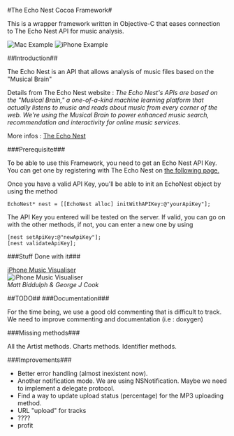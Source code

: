 #The Echo Nest Cocoa Framework#

This is a wrapper framework written in Objective-C that eases connection to The Echo Nest API for music analysis. 

![Mac Example](http://melka.one.free.fr/echonestcocoa/EchoNestFramework.png)
![iPhone Example](http://melka.one.free.fr/echonestcocoa/FrameworkiPhone.jpg)

##Introduction##

The Echo Nest is an API that allows analysis of music files based on the "Musical Brain"

Details from The Echo Nest website :
_The Echo Nest's APIs are based on the "Musical Brain," a one-of-a-kind machine learning platform that actually listens to music and reads about music from every corner of the web. We're using the Musical Brain to power enhanced music search, recommendation and interactivity for online music services._

More infos : [The Echo Nest](http://the.echonest.com)

###Prerequisite###

To be able to use this Framework, you need to get an Echo Nest API Key. You can get one by registering with The Echo Nest on [the following page.](http://developer.echonest.com/account/register/)

Once you have a valid API Key, you'll be able to init an EchoNest object by using the method

	EchoNest* nest = [[EchoNest alloc] initWithAPIKey:@"yourApiKey"];

The API Key you entered will be tested on the server. If valid, you can go on with the other methods, if not, you can enter a new one by using

	[nest setApiKey:@"newApiKey"];
	[nest validateApiKey];

###Stuff Done with it###

[iPhone Music Visualiser](http://musichackday.org/hacks.php?page=iPhone+Music+Visualiser)  
![iPhone Music Visualiser](http://melka.one.free.fr/echonestcocoa/mhd-imv.png)  
_Matt Biddulph & George J Cook_

##TODO##
###Documentation###

For the time being, we use a good old commenting that is difficult to track. We need to improve commenting and documentation (i.e : doxygen) 

###Missing methods###

All the Artist methods.
Charts methods.
Identifier methods. 

###Improvements###

* Better error handling (almost inexistent now).
* Another notification mode. We are using NSNotification. Maybe we need to implement a delegate protocol.
* Find a way to update upload status (percentage) for the MP3 uploading method.
* URL "upload" for tracks
* ????
* profit


